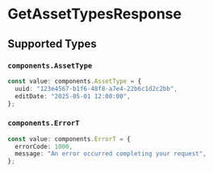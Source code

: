 # GetAssetTypesResponse


## Supported Types

### `components.AssetType`

```typescript
const value: components.AssetType = {
  uuid: "123e4567-b1f6-48f8-a7e4-22b6c1d2c2bb",
  editDate: "2025-05-01 12:00:00",
};
```

### `components.ErrorT`

```typescript
const value: components.ErrorT = {
  errorCode: 1000,
  message: "An error occurred completing your request",
};
```

